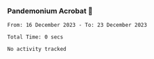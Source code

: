 ### Pandemonium Acrobat 🤸

<!--START_SECTION:waka-->

```all_time
From: 16 December 2023 - To: 23 December 2023

Total Time: 0 secs

No activity tracked
```

<!--END_SECTION:waka-->
